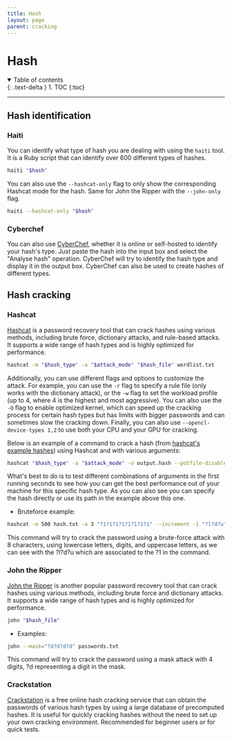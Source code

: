 ```yaml
---
title: Hash
layout: page
parent: cracking
---
```


# Hash

<details open markdown="block">
  <summary>
    Table of contents
  </summary>
  {: .text-delta }
1. TOC
{:toc}
</details>

---

## Hash identification

### Haiti

You can identify what type of hash you are dealing with using the `haiti` tool. It is a Ruby script that can identify over 600 different types of hashes.

```bash
haiti "$hash"
```

You can also use the `--hashcat-only` flag to only show the corresponding Hashcat mode for the hash. Same for John the Ripper with the `--john-only` flag.

```bash
haiti --hashcat-only "$hash"
```

### Cyberchef

You can also use [CyberChef](https://gchq.github.io/CyberChef/), whether it is online or self-hosted to identify your hash's type. Just paste the hash into the input box and select the "Analyse hash" operation. CyberChef will try to identify the hash type and display it in the output box.
CyberChef can also be used to create hashes of different types.

## Hash cracking

### Hashcat

[Hashcat](https://hashcat.net/hashcat/) is a password recovery tool that can crack hashes using various methods, including brute force, dictionary attacks, and rule-based attacks. It supports a wide range of hash types and is highly optimized for performance.

```bash
hashcat -m "$hash_type" -a "$attack_mode" "$hash_file" wordlist.txt
```

Additionally, you can use different flags and options to customize the attack. For example, you can use the `-r` flag to specify a rule file (only works with the dictionary attack), or the `-w` flag to set the workload profile (up to 4, where 4 is the highest and most aggressive). You can also use the `-O` flag to enable optimized kernel, which can speed up the cracking process for certain hash types but has limits with bigger passwords and can sometimes slow the cracking down. Finally, you can also use `--opencl-device-types 1,2` to use both your CPU and your GPU for cracking.

Below is an example of a command to crack a hash (from [hashcat's example hashes](https://hashcat.net/wiki/doku.php?id=example_hashes)) using Hashcat and with various arguments:

```bash
hashcat "$hash_type" -a "$attack_mode" -o output.hash --potfile-disable -r /tmp/OneRuleToRuleThemStill/OneRuleToRuleThemStill.rule --username "$user:$hash" /tmp/wordlists/passwords/password.txt -w 4 --opencl-device-types 1,2 
```

What's best to do is to test different combinations of arguments in the first running seconds to see how you can get the best performance out of your machine for this specific hash type. As you can also see you can specify the hash directly or use its path in the example above this one.

- Bruteforce example:

```bash
hashcat -m 500 hash.txt -a 3 "?1?1?1?1?1?1?1?1" --increment -1 "?l?d?u"
```

This command will try to crack the password using a brute-force attack with 8 characters, using lowercase letters, digits, and uppercase letters, as we can see with the ?l?d?u which are associated to the ?1 in the command.

### John the Ripper

[John the Ripper](https://www.openwall.com/john/) is another popular password recovery tool that can crack hashes using various methods, including brute force and dictionary attacks. It supports a wide range of hash types and is highly optimized for performance.

```bash
john "$hash_file"
```

- Examples:

```bash
john --mask="?d?d?d?d" passwords.txt
```

This command will try to crack the password using a mask attack with 4 digits, ?d representing a digit in the mask.

### Crackstation

[Crackstation](https://crackstation.net/) is a free online hash cracking service that can obtain the passwords of various hash types by using a large database of precomputed hashes. It is useful for quickly cracking hashes without the need to set up your own cracking environment.
Recommended for beginner users or for quick tests.
